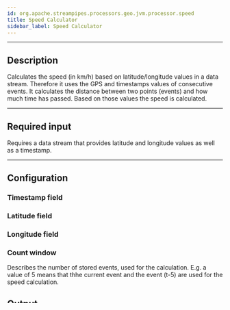 ```yaml
---
id: org.apache.streampipes.processors.geo.jvm.processor.speed
title: Speed Calculator
sidebar_label: Speed Calculator
---
```


<!--
  ~ Licensed to the Apache Software Foundation (ASF) under one or more
  ~ contributor license agreements.  See the NOTICE file distributed with
  ~ this work for additional information regarding copyright ownership.
  ~ The ASF licenses this file to You under the Apache License, Version 2.0
  ~ (the "License"); you may not use this file except in compliance with
  ~ the License.  You may obtain a copy of the License at
  ~
  ~    http://www.apache.org/licenses/LICENSE-2.0
  ~
  ~ Unless required by applicable law or agreed to in writing, software
  ~ distributed under the License is distributed on an "AS IS" BASIS,
  ~ WITHOUT WARRANTIES OR CONDITIONS OF ANY KIND, either express or implied.
  ~ See the License for the specific language governing permissions and
  ~ limitations under the License.
  ~
  -->



***

## Description

Calculates the speed (in km/h) based on latitude/longitude values in a data stream. Therefore it uses the GPS and timestamps values of consecutive events. 
It calculates the distance between two points (events) and how much time has passed. Based on those values the speed is calculated.

***

## Required input

Requires a data stream that provides latitude and longitude values as well as a timestamp.

***

## Configuration

### Timestamp field

### Latitude field

### Longitude field

### Count window
Describes the number of stored events, used for the calculation. 
E.g. a value of 5 means that thhe current event and the event (t-5) are used for the speed calculation.

## Output
Appends the calculated speed in km/h.